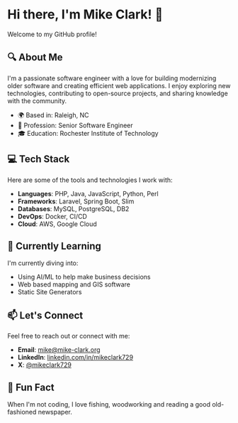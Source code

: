# Hi there, I'm Mike Clark! 👋

Welcome to my GitHub profile!

## 🔍 About Me
I'm a passionate software engineer with a love for building modernizing older software and creating efficient web applications. I enjoy exploring new technologies, contributing to open-source projects, and sharing knowledge with the community.

- 🌍 Based in: Raleigh, NC
- 💼 Profession: Senior Software Engineer
- 🎓 Education: Rochester Institute of Technology

## 💻 Tech Stack
Here are some of the tools and technologies I work with:

- **Languages**: PHP, Java, JavaScript, Python, Perl
- **Frameworks**: Laravel, Spring Boot, Slim
- **Databases**: MySQL, PostgreSQL, DB2
- **DevOps**: Docker, CI/CD
- **Cloud**: AWS, Google Cloud

## 🌱 Currently Learning
I'm currently diving into:

- Using AI/ML to help make business decisions
- Web based mapping and GIS software
- Static Site Generators

## 📫 Let's Connect
Feel free to reach out or connect with me:

- **Email**: mike@mike-clark.org
- **LinkedIn**: [linkedin.com/in/mikeclark729](#)
- **X**: [@mikeclark729](#)

## 💬 Fun Fact
When I'm not coding, I love fishing, woodworking and reading a good old-fashioned newspaper.
